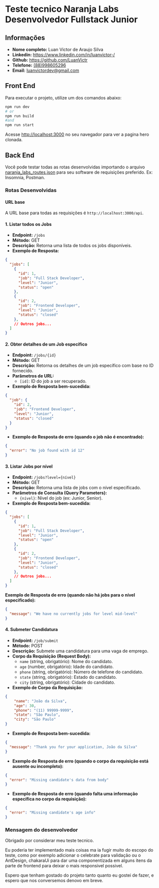 # Teste tecnico Naranja Labs Desenvolvedor Fullstack Junior

## Informações

- **Nome completo:** Luan Victor de Araujo Silva
- **Linkedin:** https://www.linkedin.com/in/luanvictor-/
- **Github:** https://github.com/LuanVictr
- **Telefone:** [(88)998605296](https://wa.me/+5599998605296)
- **Email:** [luanvictordev@gmail.com](mailto:luanvictordev@gmail.com)

## Front End

Para executar o projeto, utilize um dos comandos abaixo:

```bash
npm run dev
# or
npm run build
#and
npm run start
```

Acesse [http://localhost:3000](http://localhost:3000) no seu navegador para ver a pagina hero clonada.

## Back End

Você pode testar todas as rotas desenvolvidas importando o arquivo [naranja_labs_routes.json](./naranja_labs_routes.json) para seu software de requisições preferido. Ex: Insomnia, Postman.

### Rotas Desenvolvidas

#### URL base

A URL base para todas as requisições é `http://localhost:3000/api`.


#### 1. Listar todos os Jobs

- **Endpoint:** `/jobs`
- **Método:** GET
- **Descrição:** Retorna uma lista de todos os jobs disponíveis.
- **Exemplo de Resposta:**

```json
{
  "jobs": [
    {
      "id": 1,
      "job": "Full Stack Developer",
      "level": "Junior",
      "status": "open"
    },
    {
      "id": 2,
      "job": "Frontend Developer",
      "level": "Junior",
      "status": "closed"
    },
    // Outros jobs...
  ]
}
```

#### 2. Obter detalhes de um Job específico

- **Endpoint:** `/jobs/{id}`
- **Método:** GET
- **Descrição:** Retorna os detalhes de um job específico com base no ID fornecido.
- **Parâmetros de URL:** 
  - `[id]`: ID do job a ser recuperado.
- **Exemplo de Resposta bem-sucedida:**

```json
{
  "job": {
    "id": 2,
    "job": "Frontend Developer",
    "level": "Junior",
    "status": "closed"
  }
}
```

- **Exemplo de Resposta de erro (quando o job não é encontrado):**

```json
{
  "error": "No job found with id 12"
}
```

#### 3. Listar Jobs por nível

- **Endpoint:** `/jobs?level={nível}`
- **Método:** GET
- **Descrição:** Retorna uma lista de jobs com o nível especificado.
- **Parâmetros de Consulta (Query Parameters):** 
  - `{nível}`: Nível do job (ex: Junior, Senior).
- **Exemplo de Resposta bem-sucedida:**

```json
{
  "jobs": [
    {
      "id": 1,
      "job": "Full Stack Developer",
      "level": "Junior",
      "status": "open"
    },
    {
      "id": 2,
      "job": "Frontend Developer",
      "level": "Junior",
      "status": "closed"
    },
    // Outros jobs...
  ]
}
```

**Exemplo de Resposta de erro (quando não há jobs para o nível especificado):**

```json
{
  "message": "We have no currently jobs for level mid-level"
}
```

#### 4. Submeter Candidatura

- **Endpoint:** `/job/submit`
- **Método:** POST
- **Descrição:** Submete uma candidatura para uma vaga de emprego.
- **Corpo da Requisição (Request Body):** 
  - `name` (string, obrigatório): Nome do candidato.
  - `age` (number, obrigatório): Idade do candidato.
  - `phone` (string, obrigatório): Número de telefone do candidato.
  - `state` (string, obrigatório): Estado do candidato.
  - `city` (string, obrigatório): Cidade do candidato.
- **Exemplo de Corpo da Requisição:**

```json
{
    "name": "João da Silva",
    "age": 30,
    "phone": "(11) 99999-9999",
    "state": "São Paulo",
    "city": "São Paulo"
}
```

- **Exemplo de Resposta bem-sucedida:**

```json
{
  "message": "Thank you for your application, João da Silva"
}
```

- **Exemplo de Resposta de erro (quando o corpo da requisição está ausente ou incompleto):**

```json
{
  "error": "Missing candidate's data from body"
}
```

- **Exemplo de Resposta de erro (quando falta uma informação específica no corpo da requisição):**

```json
{
  "error": "Missing candidate's age info"
}
```

### Mensagem do desenvolvedor

Obrigado por considerar meu teste tecnico.

Eu poderia ter implementado mais coisas ma ia fugir muito do escopo do teste, como por exemplo adicionar o celebrate para validação ou o AntDesign, chakaraUi para dar uma componentizada em alguns itens da parte de frontend para deixar o mais responsivel possivel.

Espero que tenham gostado do projeto tanto quanto eu gostei de fazer, e espero que nos conversemos denovo em breve.




